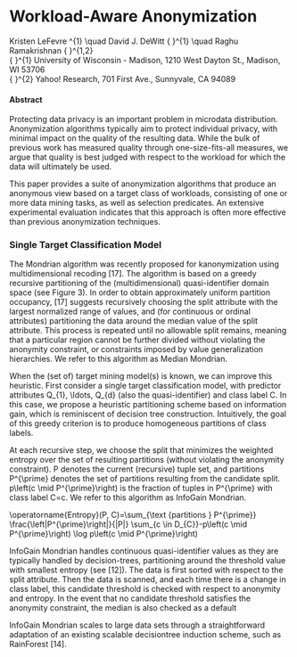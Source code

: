# Workload-Aware Anonymization

Kristen LeFevre <keep>^{1} \quad</keep> David J. DeWitt <keep>{ }^{1} \quad</keep> Raghu Ramakrishnan <keep>{ }^{1,2}</keep><br><keep>{ }^{1}</keep> University of Wisconsin - Madison, 1210 West Dayton St., Madison, WI 53706<br><keep>{ }^{2}</keep> Yahoo! Research, 701 First Ave., Sunnyvale, CA 94089


#### Abstract

Protecting data privacy is an important problem in microdata distribution. Anonymization algorithms typically aim to protect individual privacy, with minimal impact on the quality of the resulting data. While the bulk of previous work has measured quality through one-size-fits-all measures, we argue that quality is best judged with respect to the workload for which the data will ultimately be used.

This paper provides a suite of anonymization algorithms that produce an anonymous view based on a target class of workloads, consisting of one or more data mining tasks, as well as selection predicates. An extensive experimental evaluation indicates that this approach is often more effective than previous anonymization techniques.


### Single Target Classification Model

The Mondrian algorithm was recently proposed for kanonymization using multidimensional recoding [17]. The algorithm is based on a greedy recursive partitioning of the (multidimensional) quasi-identifier domain space (see Figure 3). In order to obtain approximately uniform partition occupancy, [17] suggests recursively choosing the split attribute with the largest normalized range of values, and (for continuous or ordinal attributes) partitioning the data around the median value of the split attribute. This process is repeated until no allowable split remains, meaning that a particular region cannot be further divided without violating the anonymity constraint, or constraints imposed by value generalization hierarchies. We refer to this algorithm as Median Mondrian.

When the (set of) target mining model(s) is known, we can improve this heuristic. First consider a single target classification model, with predictor attributes <keep>Q_{1}, \ldots, Q_{d}</keep> (also the quasi-identifier) and class label <keep>C</keep>. In this case, we propose a heuristic partitioning scheme based on information gain, which is reminiscent of decision tree construction. Intuitively, the goal of this greedy criterion is to produce homogeneous partitions of class labels.

At each recursive step, we choose the split that minimizes the weighted entropy over the set of resulting partitions (without violating the anonymity constraint). <keep>P</keep> denotes the current (recursive) tuple set, and partitions <keep>P^{\prime}</keep> denotes the set of partitions resulting from the candidate split. <keep>p\left(c \mid P^{\prime}\right)</keep> is the fraction of tuples in <keep>P^{\prime}</keep> with class label <keep>C=c</keep>. We refer to this algorithm as InfoGain Mondrian.

<keep2>
\operatorname{Entropy}(P, C)=\sum_{\text {partitions } P^{\prime}} \frac{\left|P^{\prime}\right|}{|P|} \sum_{c \in D_{C}}-p\left(c \mid P^{\prime}\right) \log p\left(c \mid P^{\prime}\right)
</keep2>

InfoGain Mondrian handles continuous quasi-identifier values as they are typically handled by decision-trees, partitioning around the threshold value with smallest entropy (see [12]). The data is first sorted with respect to the split attribute. Then the data is scanned, and each time there is a change in class label, this candidate threshold is checked with respect to anonymity and entropy. In the event that no candidate threshold satisfies the anonymity constraint, the median is also checked as a default

InfoGain Mondrian scales to large data sets through a straightforward adaptation of an existing scalable decisiontree induction scheme, such as RainForest [14].
